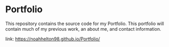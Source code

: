 # Portfolio

This repository contains the source code for my Portfolio. This portfolio will contain much of my previous work, an about me, and contact information. 


link: https://noahhelton98.github.io/Portfolio/
